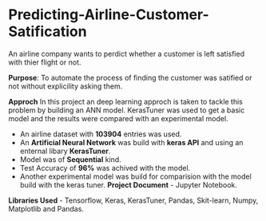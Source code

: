 # Predicting-Airline-Customer-Satification
An airline company wants to perdict whether a customer is left satisfied with thier flight or not.

**Purpose**: To automate the process of finding the customer was satified or not without explicility asking them.

**Approch**
In this project an deep learning approch is taken to tackle this problem by building an ANN model. KerasTuner was used to get a basic model and the results were compared with an experimental model.

 - An airline dataset with **103904** entries was used.
 - An **Artificial Neural Network** was build with **keras API** and using an enternal libary **KerasTuner**.
 - Model was of **Sequential** kind.
 - Test Accuracy of **96%** was achived with the model.
 - Another experimental model was build for comparision with the model build with the keras tuner.
**Project Document** - Jupyter Notebook.

**Libraries Used** - Tensorflow, Keras, KerasTuner, Pandas, Skit-learn, Numpy, Matplotlib and Pandas.

